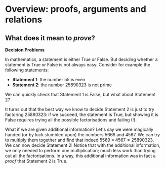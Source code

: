 # Overview: proofs, arguments and relations

## What does it mean to *prove*?

**Decision Problems**

In mathematics, a statement is either $\mathsf{True}$ or $\mathsf{False}$.
But deciding whether a statement is $\mathsf{True}$ or $\mathsf{False}$ is not always easy.
Consider for example the following statements:
- **Statement 1**: the number $55$ is even
- **Statement 2**: the number $25890323$ is not prime
<!-- 5669 x 4567 = 25890323 -->

We can quickly check that Statement 1 is $\mathsf{False}$, but what about Statement 2?

It turns out that the best way we know to decide Statement 2 is just to try factoring $25890323$: if we succeed, the statement is $\mathsf{True}$, but showing it is $\mathsf{False}$ requires trying all the possible factorisations and failing (!).

What if we are given additional information? Let's say we were magically handed (or by luck stumbled upon) the numbers $5669$ and $4567$.
We can try to multiply them together and find that indeed $5569 \times 4567 = 25890323$.
We can now decide Statement 2!
Notice that with the additional information, we only needed to perform one multiplication; much less work than trying out all the factorisations.
In a way, this additional information was in fact a *proof* that Statement 2 is $\mathsf{True}$.


